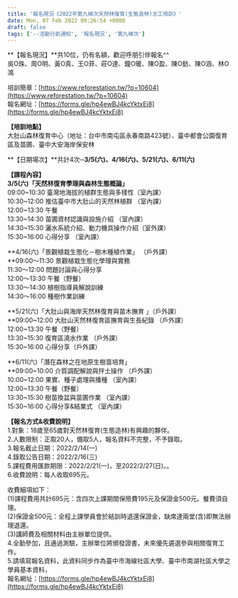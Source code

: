 ```yaml
---
title: '報名現況《2022年第九梯次天然林復育(生態造林)志工培訓》'
date: Mon, 07 Feb 2022 09:26:54 +0000
draft: false
tags: ['--活動行前通知', '報名現況', '第九梯次']
---
```


**【報名現況】**共10位，仍有名額，歡迎呼朋引伴報名^^  
吳O珠、周O明、黃O真、王O菲、莊O達、鐘O暖、陳O盈、陳O鈁、陳O涵、林O鴻

培訓簡章：[https://www.reforestation.tw/?p=10604](https://www.reforestation.tw/?p=10604)  
報名網址：[https://forms.gle/hp4ewBJ4kcYktxEj8](https://forms.gle/hp4ewBJ4kcYktxEj8)

**【培訓地點】**  
大肚山森林復育中心（地址：台中市南屯區永春南路423號）、臺中都會公園復育區及苗圃、臺中大安海岸保安林

**【日期場次】**共計4次─**3/5(六)、4/16(六)、5/21(六)、6/11(六)**

**【課程內容】**  
**3/5(六)「天然林復育學理與森林生態概論」**  
09:00~10:30 臺灣地海拔的植群生態與多樣性（室內課）  
10:30~12:00 推估臺中市大肚山的天然林植群 （室內課）  
12:00~13:30 午餐  
13:30~14:30 苗圃資材認識與設施介紹 （室內課）  
14:30~15:30 灑水系統介紹、動力機具操作介紹（室外課）  
15:30~16:00 心得分享 （室內課）

**4/16(六)「景觀植栽生態化－樹木種植作業」 （戶外課）  
**09:00～11:30 景觀植栽生態化學理與實務  
11:30～12:00 問題討論與心得分享  
12:00～13:30 午餐（野餐）  
13:30～14:30 植樹指導員解說訓練  
14:30～16:00 種樹作業訓練

**5/21(六)「大肚山與海岸天然林復育與苗木撫育 」（戶外課）  
**09:00~12:00 大肚山天然林復育區撫育與生長紀錄 （戶外課）  
12:00~13:30 午餐（野餐）  
13:30~15:30 復育區澆水作業 （戶外課）  
15:30~16:00 心得分享（戶外課）

**6/11(六)「潛在森林之在地原生樹苗培育」  
**09:00~10:00 介質調配解說與拌土操作 （戶外課）  
10:00~12:00 果實、種子處理與播種 （室內課）  
12:00~13:30 午餐（野餐）  
13:30~15:30 樹苗換盆與苗圃作業 （室內課）  
15:30~16:00 心得分享&結業式 （室內課）

**【報名方式&收費說明】**  
1.對象：18歲至65歲對天然林復育(生態造林)有興趣的夥伴。  
2.人數限制：正取20人，備取5人，報名資料不完整，不予錄取。  
3.報名截止日期：2022/2/14(一)  
4.錄取公告日期：2022/2/16(三)  
5.課程費用匯款期限：2022/2/21(一)，至2022/2/27(日)。。  
6.收費說明：每人收取695元。  
  
收費細項如下：  
(1)課程費用共計695元：含四次上課期間保險費195元及保證金500元。餐費須自理。  
(2)保證金500元：全程上課學員會於結訓時退還保證金，缺席達兩堂(含)即無法辦理退還。  
(3)講師費及相關材料由主辦單位提供。  
4.全勤參加，且通過測驗，主辦單位將頒發證書，未來優先遴選參與相關復育工作。  
5.請填寫報名資料，此資料同步作為臺中市海線社區大學、臺中市南湖社區大學之學員基本資料，  
報名網址：[https://forms.gle/hp4ewBJ4kcYktxEj8](https://forms.gle/hp4ewBJ4kcYktxEj8)